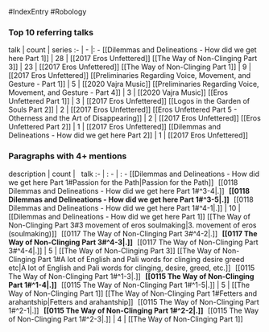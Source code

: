 #IndexEntry #Robology

### Top 10 referring talks
talk | count | series
:- | - |: -
[[Dilemmas and Delineations - How did we get here Part 1]] | 28 | [[2017 Eros Unfettered]]
[[The Way of Non-Clinging Part 3]] | 23 | [[2017 Eros Unfettered]]
[[The Way of Non-Clinging Part 1]] | 9 | [[2017 Eros Unfettered]]
[[Preliminaries Regarding Voice, Movement, and Gesture - Part 1]] | 5 | [[2020 Vajra Music]]
[[Preliminaries Regarding Voice, Movement, and Gesture - Part 4]] | 3 | [[2020 Vajra Music]]
[[Eros Unfettered Part 1]] | 3 | [[2017 Eros Unfettered]]
[[Logos in the Garden of Souls Part 2]] | 2 | [[2017 Eros Unfettered]]
[[Eros Unfettered Part 5 - Otherness and the Art of Disappearing]] | 2 | [[2017 Eros Unfettered]]
[[Eros Unfettered Part 2]] | 1 | [[2017 Eros Unfettered]]
[[Dilemmas and Delineations - How did we get here Part 2]] | 1 | [[2017 Eros Unfettered]]

### Paragraphs with 4+ mentions
description | count | &nbsp;&nbsp;talk
:- | : - | : -
[[Dilemmas and Delineations - How did we get here Part 1#Passion for the Path\|Passion for the Path]] &nbsp;&nbsp;[[0118 Dilemmas and Delineations - How did we get here Part 1#^3-4\|.]] &nbsp; **[[0118 Dilemmas and Delineations - How did we get here Part 1#^3-5\|.]]** &nbsp; [[0118 Dilemmas and Delineations - How did we get here Part 1#^4-1\|.]] | 10 | [[Dilemmas and Delineations - How did we get here Part 1]]
[[The Way of Non-Clinging Part 3#3 movement of eros soulmaking\|3. movement of eros (soulmaking)]] &nbsp;&nbsp;[[0117 The Way of Non-Clinging Part 3#^4-2\|.]] &nbsp; **[[0117 The Way of Non-Clinging Part 3#^4-3\|.]]** &nbsp; [[0117 The Way of Non-Clinging Part 3#^4-4\|.]] | 5 | [[The Way of Non-Clinging Part 3]]
[[The Way of Non-Clinging Part 1#A lot of English and Pali words for clinging desire greed etc\|A lot of English and Pali words for clinging, desire, greed, etc.]] &nbsp;&nbsp;[[0115 The Way of Non-Clinging Part 1#^1-3\|.]] &nbsp; **[[0115 The Way of Non-Clinging Part 1#^1-4\|.]]** &nbsp; [[0115 The Way of Non-Clinging Part 1#^1-5\|.]] | 5 | [[The Way of Non-Clinging Part 1]]
[[The Way of Non-Clinging Part 1#Fetters and arahantship\|Fetters and arahantship]] &nbsp;&nbsp;[[0115 The Way of Non-Clinging Part 1#^2-1\|.]] &nbsp; **[[0115 The Way of Non-Clinging Part 1#^2-2\|.]]** &nbsp; [[0115 The Way of Non-Clinging Part 1#^2-3\|.]] | 4 | [[The Way of Non-Clinging Part 1]]


